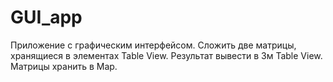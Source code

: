 # GUI_app
Приложение с графическим интерфейсом.
Сложить две матрицы, хранящиеся в элементах Table View. Результат вывести в 3м Table View. Матрицы хранить в Map.
